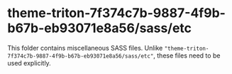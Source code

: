 # theme-triton-7f374c7b-9887-4f9b-b67b-eb93071e8a56/sass/etc

This folder contains miscellaneous SASS files. Unlike `"theme-triton-7f374c7b-9887-4f9b-b67b-eb93071e8a56/sass/etc"`, these files
need to be used explicitly.
